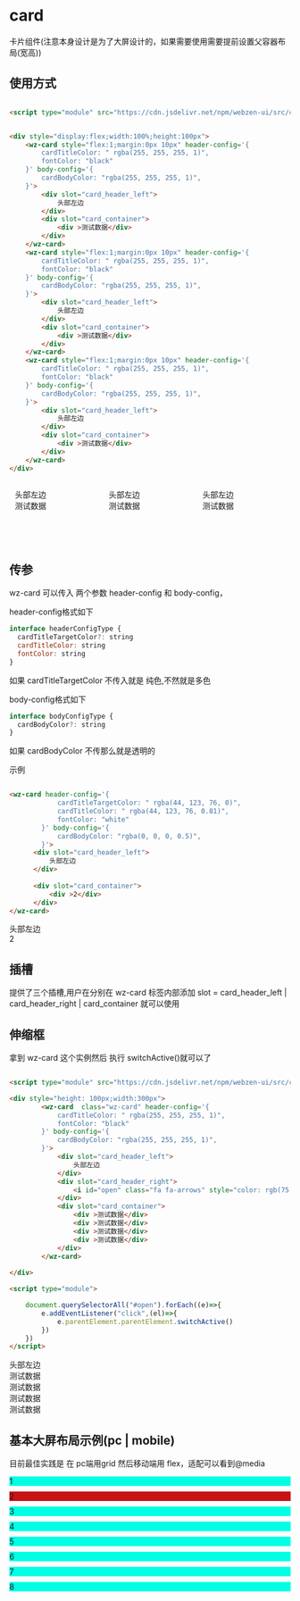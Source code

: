 <script setup>
import { onMounted } from 'vue'
  import './index.css'
  onMounted(() => {
    
    import('../../src/component/wz-card/')
    document.querySelectorAll("#open").forEach((e)=>{
        e.addEventListener("click",(el)=>{  
            e.parentElement.parentElement.switchActive()
        })
    })
  })
</script>

<!-- message.create('This a info message') -->

<link rel="stylesheet" href="https://cdn.staticfile.org/font-awesome/4.7.0/css/font-awesome.css">

# card

卡片组件(注意本身设计是为了大屏设计的，如果需要使用需要提前设置父容器布局(宽高))



## 使用方式

```html

<script type="module" src="https://cdn.jsdelivr.net/npm/webzen-ui/src/component/wz-card/index.js"></script>


<div style="display:flex;width:100%;height:100px">
    <wz-card style="flex:1;margin:0px 10px" header-config='{
        cardTitleColor: " rgba(255, 255, 255, 1)",
        fontColor: "black"
    }' body-config='{
        cardBodyColor: "rgba(255, 255, 255, 1)",
    }'>
        <div slot="card_header_left">
            头部左边
        </div>
        <div slot="card_container">
            <div >测试数据</div>
        </div>
    </wz-card>
    <wz-card style="flex:1;margin:0px 10px" header-config='{
        cardTitleColor: " rgba(255, 255, 255, 1)",
        fontColor: "black"
    }' body-config='{
        cardBodyColor: "rgba(255, 255, 255, 1)",
    }'>
        <div slot="card_header_left">
            头部左边
        </div>
        <div slot="card_container">
            <div >测试数据</div>
        </div>
    </wz-card>
    <wz-card style="flex:1;margin:0px 10px" header-config='{
        cardTitleColor: " rgba(255, 255, 255, 1)",
        fontColor: "black"
    }' body-config='{
        cardBodyColor: "rgba(255, 255, 255, 1)",
    }'>
        <div slot="card_header_left">
            头部左边
        </div>
        <div slot="card_container">
            <div >测试数据</div>
        </div>
    </wz-card>
</div>



```

<div style="display:flex;width:100%;height:100px">
    <wz-card style="flex:1;margin:0px 10px" header-config='{
        cardTitleColor: " rgba(255, 255, 255, 1)",
        fontColor: "black"
    }' body-config='{
        cardBodyColor: "rgba(255, 255, 255, 1)",
    }'>
        <div slot="card_header_left">
            头部左边
        </div>
        <div slot="card_container">
            <div >测试数据</div>
        </div>
    </wz-card>
    <wz-card style="flex:1;margin:0px 10px" header-config='{
        cardTitleColor: " rgba(255, 255, 255, 1)",
        fontColor: "black"
    }' body-config='{
        cardBodyColor: "rgba(255, 255, 255, 1)",
    }'>
        <div slot="card_header_left">
            头部左边
        </div>
        <div slot="card_container">
            <div >测试数据</div>
        </div>
    </wz-card>
    <wz-card style="flex:1;margin:0px 10px" header-config='{
        cardTitleColor: " rgba(255, 255, 255, 1)",
        fontColor: "black"
    }' body-config='{
        cardBodyColor: "rgba(255, 255, 255, 1)",
    }'>
        <div slot="card_header_left">
            头部左边
        </div>
        <div slot="card_container">
            <div >测试数据</div>
        </div>
    </wz-card>
</div>


## 传参
wz-card 可以传入 两个参数 header-config 和 body-config，

header-config格式如下
```js
interface headerConfigType {
  cardTitleTargetColor?: string
  cardTitleColor: string
  fontColor: string
}

```
如果 cardTitleTargetColor 不传入就是 纯色,不然就是多色



body-config格式如下
```js
interface bodyConfigType {
  cardBodyColor?: string
}

```
如果 cardBodyColor 不传那么就是透明的


示例
```html

<wz-card header-config='{
            cardTitleTargetColor: " rgba(44, 123, 76, 0)",
            cardTitleColor: " rgba(44, 123, 76, 0.81)",
            fontColor: "white"
        }' body-config='{
            cardBodyColor: "rgba(0, 0, 0, 0.5)",
        }'>
      <div slot="card_header_left">
          头部左边
      </div>
      
      <div slot="card_container">
          <div >2</div>
      </div>
</wz-card>

```

<wz-card header-config='{
            cardTitleTargetColor: " rgba(44, 123, 76, 0)",
            cardTitleColor: " rgba(44, 123, 76, 0.81)",
            fontColor: "white"
        }' body-config='{
            cardBodyColor: "rgba(0, 0, 0, 0.5)",
        }'>
      <div slot="card_header_left">
          头部左边
      </div>
      <div slot="card_container">
          <div >2</div>
      </div>
</wz-card>



## 插槽


提供了三个插槽,用户在分别在 wz-card 标签内部添加 slot =  card_header_left | card_header_right |  card_container 就可以使用


## 伸缩框

拿到 wz-card 这个实例然后 执行  switchActive()就可以了


```html

<script type="module" src="https://cdn.jsdelivr.net/npm/webzen-ui/src/component/wz-card/index.js"></script>

<div style="height: 100px;width:300px">
        <wz-card  class="wz-card" header-config='{
            cardTitleColor: " rgba(255, 255, 255, 1)",
            fontColor: "black"
        }' body-config='{
            cardBodyColor: "rgba(255, 255, 255, 1)",
        }'>
            <div slot="card_header_left">
                头部左边
            </div>
            <div slot="card_header_right">
                <i id="open" class="fa fa-arrows" style="color: rgb(75, 90, 75);" onclick=""></i>
            </div>
            <div slot="card_container">
                <div >测试数据</div>
                <div >测试数据</div>
                <div >测试数据</div>
                <div >测试数据</div>
            </div>
        </wz-card>
       
</div>

<script type="module">

    document.querySelectorAll("#open").forEach((e)=>{
        e.addEventListener("click",(el)=>{  
            e.parentElement.parentElement.switchActive()
        })
    })
</script>

```



<div style="height: 100px;width:300px">
        <wz-card  class="wz-card" header-config='{
            cardTitleColor: " rgba(255, 255, 255, 1)",
            fontColor: "black"
        }' body-config='{
            cardBodyColor: "rgba(255, 255, 255, 1)",
        }'>
            <div slot="card_header_left">
                头部左边
            </div>
            <div slot="card_header_right">
                <i id="open" class="fa fa-arrows" style="color: rgb(75, 90, 75);" onclick=""></i>
            </div>
            <div slot="card_container">
                <div >测试数据</div>
                <div >测试数据</div>
                <div >测试数据</div>
                <div >测试数据</div>
            </div>
        </wz-card>
       
</div>



## 基本大屏布局示例(pc | mobile)

目前最佳实践是 在 pc端用grid 然后移动端用 flex，适配可以看到@media 

<style>
    .layout {
        width: 100%;
        height: 400px;
    }

    .card_container {
        display: grid;
        grid-template-columns: 1fr 1fr 1fr;
        grid-template-rows: 1fr 1fr 1fr;
        gap: 10px;
        width: 100%;
        height: 100%;
        margin: 0 auto;
    }

    .container_item {
        background: #00ffe4;
    }

    .container_item:nth-child(2) {
        background: #c51313;
        /* 横着排列 */
        grid-column: 2 / span 1;
        /* 竖着排列 */
        grid-row: 1 / span 2;
    }

    @media screen and (max-width:1000px) {
        .card_container {
            /* display: flex; */
            /* width: 60%; */
            flex-direction: column;

        }
        .layout {
            margin: 0 auto;
            width: 100%;
            /* height: 400vh; */
        }
        .container_item {
            /* flex: 1; */

        }
    }
</style>

<div class="layout">
    <div class="card_container">
      <div class="container_item">1</div>
      <div class="container_item">2</div>
      <div class="container_item">3</div>
      <div class="container_item">4</div>
      <div class="container_item">5</div>
      <div class="container_item">6</div>
      <div class="container_item">7</div>
      <div class="container_item">8</div>
    </div>
</div>


```html


<style>
    .layout {
        width: 100%;
        height: 400px;
    }

    .card_container {
        display: grid;
        grid-template-columns: 1fr 1fr 1fr;
        grid-template-rows: 1fr 1fr 1fr;
        gap: 10px;
        width: 100%;
        height: 100%;
        margin: 0 auto;
    }

    .container_item {
        background: #00ffe4;
    }

    .container_item:nth-child(2) {
        background: #c51313;
        /* 横着排列 */
        grid-column: 2 / span 1;
        /* 竖着排列 */
        grid-row: 1 / span 2;
    }

    @media screen and (max-width:1000px) {
        .card_container {
            display: flex;
            /* width: 60%; */
            flex-direction: column;

        }
        .layout {
            margin: 0 auto;
            width: 100%;
            height: 400vh;
        }
        .container_item {
            flex: 1;

        }
    }
</style>

<div class="layout">
    <div class="card_container">
      <div class="container_item">1</div>
      <div class="container_item">2</div>
      <div class="container_item">3</div>
      <div class="container_item">4</div>
      <div class="container_item">5</div>
      <div class="container_item">6</div>
      <div class="container_item">7</div>
      <div class="container_item">8</div>
    </div>
</div>

```


现在我们就可以直接把大屏放进去



<style>
        .layout {
            width: 100%;
            height: 400px;
        }

        .card_container {
            display: grid;
            grid-template-columns: 1fr 1fr 1fr;
            grid-template-rows: 1fr 1fr 1fr;
            gap: 10px;
            width: 100%;
            height: 100%;
            margin: 0 auto;
        }

        .container_item_card {
           
        }

        .container_item_card:nth-child(2) {
            
            /* 横着排列 */
            grid-column: 2 / span 1;
            /* 竖着排列 */
            grid-row: 1 / span 2;
        }

        @media screen and (max-width:1000px) {
            .card_container {
                display: flex;
                /* width: 60%; */
                flex-direction: column;

            }
            .layout {
                margin: 0 auto;
                width: 100%;
                height: 400vh;
            }
            .container_item_card {
                /* flex: 1; */
                /* height:auto */
            }
            #card_container {
                height:100px
            }
        }
</style>

  <div class="layout">
      <div class="card_container">
          <div class="container_item_card">
          <wz-card  header-config='{
                      cardTitleTargetColor: " rgba(44, 123, 76, 0)",
                      cardTitleColor: " rgba(44, 123, 76, 0.81)",
                      fontColor: "white"
                  }' body-config='{
                      cardBodyColor: "rgba(0, 0, 0, 0.5)",
                  }'>
                <div slot="card_header_left">
                    劳务管理
                </div>
                 <div slot="card_header_right">
                <i id="open" class="fa fa-arrows" style="color: rgb(75, 90, 75);" onclick=""></i>
            </div>
                <div id="card_container" slot="card_container">
                    <div >2</div>
                </div>
          </wz-card>
          </div>
          <div class="container_item_card">
            <wz-card header-config='' body-config=''>
                  <div slot="card_header_left">
                      ai管理
                  </div>
                  <div id="card_container" slot="card_container">
                      <div >2</div>
                  </div>
            </wz-card>
          </div>
          <div class="container_item_card">
            <wz-card header-config='' body-config=''>
                  <div slot="card_header_left">
                      视频管理
                  </div>
                  <div id="card_container" slot="card_container">
                      <div >2</div>
                  </div>
            </wz-card>
          </div>
          <div class="container_item_card">4</div>
          <div class="container_item_card">5</div>
          <div class="container_item_card">6</div>
          <div class="container_item_card">7</div>
          <div class="container_item_card">8</div>
      </div>

  </div>


  ```html
<style>
        .layout {
            width: 100%;
            height: 400px;
        }

        .card_container {
            display: grid;
            grid-template-columns: 1fr 1fr 1fr;
            grid-template-rows: 1fr 1fr 1fr;
            gap: 10px;
            width: 100%;
            height: 100%;
            margin: 0 auto;
        }

        .container_item_card {
           
        }

        .container_item_card:nth-child(2) {
            
            /* 横着排列 */
            grid-column: 2 / span 1;
            /* 竖着排列 */
            grid-row: 1 / span 2;
        }

        @media screen and (max-width:1000px) {
            .card_container {
                display: flex;
                /* width: 60%; */
                flex-direction: column;

            }
            .layout {
                margin: 0 auto;
                width: 100%;
                height: 400vh;
            }
            .container_item_card {
                /* flex: 1; */
                /* height:auto */
            }
            #card_container {
                height:100px
            }
        }
</style>

  <div class="layout">
      <div class="card_container">
          <div class="container_item_card">
          <wz-card  header-config='{
                      cardTitleTargetColor: " rgba(44, 123, 76, 0)",
                      cardTitleColor: " rgba(44, 123, 76, 0.81)",
                      fontColor: "white"
                  }' body-config='{
                      cardBodyColor: "rgba(0, 0, 0, 0.5)",
                  }'>
                <div slot="card_header_left">
                    劳务管理
                </div>
                 <div slot="card_header_right">
                <i id="open" class="fa fa-arrows" style="color: rgb(75, 90, 75);" onclick=""></i>
            </div>
                <div id="card_container" slot="card_container">
                    <div >2</div>
                </div>
          </wz-card>
          </div>
          <div class="container_item_card">
            <wz-card header-config='' body-config=''>
                  <div slot="card_header_left">
                      ai管理
                  </div>
                  <div id="card_container" slot="card_container">
                      <div >2</div>
                  </div>
            </wz-card>
          </div>
          <div class="container_item_card">
            <wz-card header-config='' body-config=''>
                  <div slot="card_header_left">
                      视频管理
                  </div>
                  <div id="card_container" slot="card_container">
                      <div >2</div>
                  </div>
            </wz-card>
          </div>
          <div class="container_item_card">4</div>
          <div class="container_item_card">5</div>
          <div class="container_item_card">6</div>
          <div class="container_item_card">7</div>
          <div class="container_item_card">8</div>
      </div>

  </div>

  ```


 